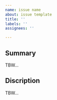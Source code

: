 ```yaml
---
name: issue name
about: issue template
title: ''
labels: ''
assignees: ''

---
```


## Summary
TBW...

## Discription
TBW...
